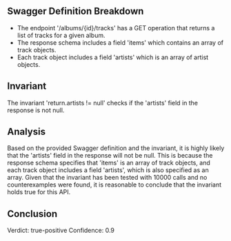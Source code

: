 ## Swagger Definition Breakdown
- The endpoint '/albums/{id}/tracks' has a GET operation that returns a list of tracks for a given album.
- The response schema includes a field 'items' which contains an array of track objects.
- Each track object includes a field 'artists' which is an array of artist objects.

## Invariant
The invariant 'return.artists != null' checks if the 'artists' field in the response is not null.

## Analysis
Based on the provided Swagger definition and the invariant, it is highly likely that the 'artists' field in the response will not be null. This is because the response schema specifies that 'items' is an array of track objects, and each track object includes a field 'artists', which is also specified as an array. Given that the invariant has been tested with 10000 calls and no counterexamples were found, it is reasonable to conclude that the invariant holds true for this API.

## Conclusion
Verdict: true-positive
Confidence: 0.9
